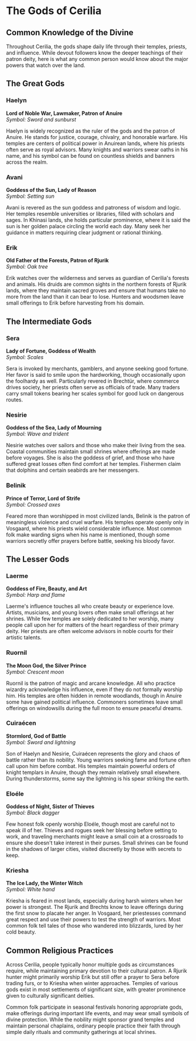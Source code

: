 # The Gods of Cerilia

## Common Knowledge of the Divine

Throughout Cerilia, the gods shape daily life through their temples, priests, and influence. While devout followers know the deeper teachings of their patron deity, here is what any common person would know about the major powers that watch over the land.

## The Great Gods

### Haelyn
**Lord of Noble War, Lawmaker, Patron of Anuire**  
*Symbol: Sword and sunburst*

Haelyn is widely recognized as the ruler of the gods and the patron of Anuire. He stands for justice, courage, chivalry, and honorable warfare. His temples are centers of political power in Anuirean lands, where his priests often serve as royal advisors. Many knights and warriors swear oaths in his name, and his symbol can be found on countless shields and banners across the realm.

### Avani
**Goddess of the Sun, Lady of Reason**  
*Symbol: Setting sun*

Avani is revered as the sun goddess and patroness of wisdom and logic. Her temples resemble universities or libraries, filled with scholars and sages. In Khinasi lands, she holds particular prominence, where it is said the sun is her golden palace circling the world each day. Many seek her guidance in matters requiring clear judgment or rational thinking.

### Erik
**Old Father of the Forests, Patron of Rjurik**  
*Symbol: Oak tree*

Erik watches over the wilderness and serves as guardian of Cerilia's forests and animals. His druids are common sights in the northern forests of Rjurik lands, where they maintain sacred groves and ensure that humans take no more from the land than it can bear to lose. Hunters and woodsmen leave small offerings to Erik before harvesting from his domain.

## The Intermediate Gods

### Sera
**Lady of Fortune, Goddess of Wealth**  
*Symbol: Scales*

Sera is invoked by merchants, gamblers, and anyone seeking good fortune. Her favor is said to smile upon the hardworking, though occasionally upon the foolhardy as well. Particularly revered in Brechtür, where commerce drives society, her priests often serve as officials of trade. Many traders carry small tokens bearing her scales symbol for good luck on dangerous routes.

### Nesirie
**Goddess of the Sea, Lady of Mourning**  
*Symbol: Wave and trident*

Nesirie watches over sailors and those who make their living from the sea. Coastal communities maintain small shrines where offerings are made before voyages. She is also the goddess of grief, and those who have suffered great losses often find comfort at her temples. Fishermen claim that dolphins and certain seabirds are her messengers.

### Belinik
**Prince of Terror, Lord of Strife**  
*Symbol: Crossed axes*

Feared more than worshipped in most civilized lands, Belinik is the patron of meaningless violence and cruel warfare. His temples operate openly only in Vosgaard, where his priests wield considerable influence. Most common folk make warding signs when his name is mentioned, though some warriors secretly offer prayers before battle, seeking his bloody favor.

## The Lesser Gods

### Laerme
**Goddess of Fire, Beauty, and Art**  
*Symbol: Harp and flame*

Laerme's influence touches all who create beauty or experience love. Artists, musicians, and young lovers often make small offerings at her shrines. While few temples are solely dedicated to her worship, many people call upon her for matters of the heart regardless of their primary deity. Her priests are often welcome advisors in noble courts for their artistic talents.

### Ruornil
**The Moon God, the Silver Prince**  
*Symbol: Crescent moon*

Ruornil is the patron of magic and arcane knowledge. All who practice wizardry acknowledge his influence, even if they do not formally worship him. His temples are often hidden in remote woodlands, though in Anuire some have gained political influence. Commoners sometimes leave small offerings on windowsills during the full moon to ensure peaceful dreams.

### Cuiraécen
**Stormlord, God of Battle**  
*Symbol: Sword and lightning*

Son of Haelyn and Nesirie, Cuiraécen represents the glory and chaos of battle rather than its nobility. Young warriors seeking fame and fortune often call upon him before combat. His temples maintain powerful orders of knight templars in Anuire, though they remain relatively small elsewhere. During thunderstorms, some say the lightning is his spear striking the earth.

### Eloéle
**Goddess of Night, Sister of Thieves**  
*Symbol: Black dagger*

Few honest folk openly worship Eloéle, though most are careful not to speak ill of her. Thieves and rogues seek her blessing before setting to work, and traveling merchants might leave a small coin at a crossroads to ensure she doesn't take interest in their purses. Small shrines can be found in the shadows of larger cities, visited discreetly by those with secrets to keep.

### Kriesha
**The Ice Lady, the Winter Witch**  
*Symbol: White hand*

Kriesha is feared in most lands, especially during harsh winters when her power is strongest. The Rjurik and Brechts know to leave offerings during the first snow to placate her anger. In Vosgaard, her priestesses command great respect and use their powers to test the strength of warriors. Most common folk tell tales of those who wandered into blizzards, lured by her cold beauty.

## Common Religious Practices

Across Cerilia, people typically honor multiple gods as circumstances require, while maintaining primary devotion to their cultural patron. A Rjurik hunter might primarily worship Erik but still offer a prayer to Sera before trading furs, or to Kriesha when winter approaches. Temples of various gods exist in most settlements of significant size, with greater prominence given to culturally significant deities.

Common folk participate in seasonal festivals honoring appropriate gods, make offerings during important life events, and may wear small symbols of divine protection. While the nobility might sponsor grand temples and maintain personal chaplains, ordinary people practice their faith through simple daily rituals and community gatherings at local shrines.